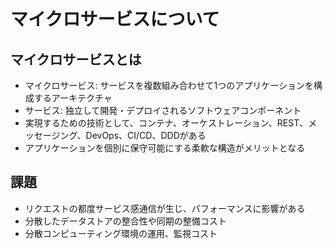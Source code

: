 # マイクロサービスについて

## マイクロサービスとは

- マイクロサービス: サービスを複数組み合わせて1つのアプリケーションを構成するアーキテクチャ
- サービス: 独立して開発・デプロイされるソフトウェアコンポーネント
- 実現するための技術として、コンテナ、オーケストレーション、REST、メッセージング、DevOps、CI/CD、DDDがある
- アプリケーションを個別に保守可能にする柔軟な構造がメリットとなる

## 課題

- リクエストの都度サービス感通信が生じ、パフォーマンスに影響がある
- 分散したデータストアの整合性や同期の整備コスト
- 分散コンピューティング環境の運用、監視コスト
